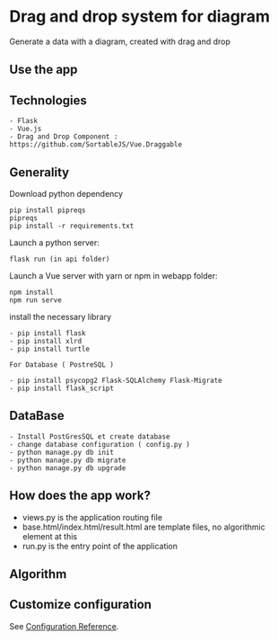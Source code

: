 # Drag and drop system for diagram

Generate a data with a diagram, created with drag and drop

## Use the app 

## Technologies
    - Flask
    - Vue.js
    - Drag and Drop Component : https://github.com/SortableJS/Vue.Draggable 

## Generality

Download python dependency

    pip install pipreqs
    pipreqs
    pip install -r requirements.txt

Launch a python server:

    flask run (in api folder) 

Launch a Vue server with yarn or npm in webapp folder:

    npm install
    npm run serve

install the necessary library

    - pip install flask
    - pip install xlrd
    - pip install turtle

    For Database ( PostreSQL ) 

    - pip install psycopg2 Flask-SQLAlchemy Flask-Migrate
    - pip install flask_script 

## DataBase

    - Install PostGresSQL et create database 
    - change database configuration ( config.py ) 
    - python manage.py db init
    - python manage.py db migrate
    - python manage.py db upgrade

## How does the app work?

- views.py is the application routing file
- base.html/index.html/result.html are template files, no algorithmic element at this
- run.py is the entry point of the application

## Algorithm

## Customize configuration
See [Configuration Reference](https://cli.vuejs.org/config/).


